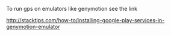 To run gps on emulators like genymotion see the link

http://stacktips.com/how-to/installing-google-play-services-in-genymotion-emulator
